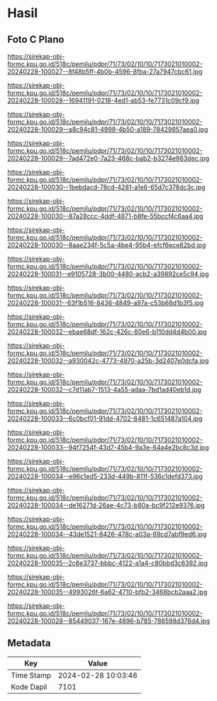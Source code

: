 # Hasil

## Foto C Plano

https://sirekap-obj-formc.kpu.go.id/518c/pemilu/pdpr/71/73/02/10/10/7173021010002-20240228-100027--8f48b5ff-4b0b-4596-8fba-27a7947cbc61.jpg

https://sirekap-obj-formc.kpu.go.id/518c/pemilu/pdpr/71/73/02/10/10/7173021010002-20240228-100028--16941191-0218-4ed1-ab53-fe7731c09cf9.jpg

https://sirekap-obj-formc.kpu.go.id/518c/pemilu/pdpr/71/73/02/10/10/7173021010002-20240228-100029--a8c94c81-4998-4b50-a189-78429857aea0.jpg

https://sirekap-obj-formc.kpu.go.id/518c/pemilu/pdpr/71/73/02/10/10/7173021010002-20240228-100029--7ad472e0-7a23-468c-bab2-b3274e983dec.jpg

https://sirekap-obj-formc.kpu.go.id/518c/pemilu/pdpr/71/73/02/10/10/7173021010002-20240228-100030--1bebdacd-78cd-4281-a1e6-65d7c378dc3c.jpg

https://sirekap-obj-formc.kpu.go.id/518c/pemilu/pdpr/71/73/02/10/10/7173021010002-20240228-100030--87a28ccc-4ddf-4871-b8fe-55bccf4c6aa4.jpg

https://sirekap-obj-formc.kpu.go.id/518c/pemilu/pdpr/71/73/02/10/10/7173021010002-20240228-100030--8aae234f-5c5a-4be4-95b4-efcf6ece82bd.jpg

https://sirekap-obj-formc.kpu.go.id/518c/pemilu/pdpr/71/73/02/10/10/7173021010002-20240228-100031--e9105728-3b00-4480-acb2-a39892ce5c94.jpg

https://sirekap-obj-formc.kpu.go.id/518c/pemilu/pdpr/71/73/02/10/10/7173021010002-20240228-100031--63f1b516-8436-4849-a97a-c53b68d1b3f5.jpg

https://sirekap-obj-formc.kpu.go.id/518c/pemilu/pdpr/71/73/02/10/10/7173021010002-20240228-100032--ebae68df-162c-426c-80e6-b110dd4d4b00.jpg

https://sirekap-obj-formc.kpu.go.id/518c/pemilu/pdpr/71/73/02/10/10/7173021010002-20240228-100032--a930042c-4773-4970-a25b-3d2407e0dcfa.jpg

https://sirekap-obj-formc.kpu.go.id/518c/pemilu/pdpr/71/73/02/10/10/7173021010002-20240228-100032--c7d11ab7-1513-4a55-adaa-7bd1ad40eb1d.jpg

https://sirekap-obj-formc.kpu.go.id/518c/pemilu/pdpr/71/73/02/10/10/7173021010002-20240228-100033--6c0bcf01-91dd-4702-8481-1c651487a104.jpg

https://sirekap-obj-formc.kpu.go.id/518c/pemilu/pdpr/71/73/02/10/10/7173021010002-20240228-100033--94f7254f-43d7-45b4-9a3e-64a4e2bc8c3d.jpg

https://sirekap-obj-formc.kpu.go.id/518c/pemilu/pdpr/71/73/02/10/10/7173021010002-20240228-100034--e96c1ed5-233d-449b-811f-536c1defd373.jpg

https://sirekap-obj-formc.kpu.go.id/518c/pemilu/pdpr/71/73/02/10/10/7173021010002-20240228-100034--de16271d-26ae-4c73-b80a-bc9f212e9376.jpg

https://sirekap-obj-formc.kpu.go.id/518c/pemilu/pdpr/71/73/02/10/10/7173021010002-20240228-100034--43de1521-8426-478c-a03a-69cd7abf9ed6.jpg

https://sirekap-obj-formc.kpu.go.id/518c/pemilu/pdpr/71/73/02/10/10/7173021010002-20240228-100035--2c6e3737-bbbc-4122-a1a4-c80bbd3c6392.jpg

https://sirekap-obj-formc.kpu.go.id/518c/pemilu/pdpr/71/73/02/10/10/7173021010002-20240228-100035--4993026f-6a62-4710-bfb2-3468bcb2aaa2.jpg

https://sirekap-obj-formc.kpu.go.id/518c/pemilu/pdpr/71/73/02/10/10/7173021010002-20240228-100028--85449037-167e-4896-b785-788598d376d4.jpg


## Metadata

| Key        | Value               |
| ---------- | ------------------- |
| Time Stamp | 2024-02-28 10:03:46 |
| Kode Dapil | 7101                |



